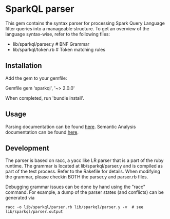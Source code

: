 SparkQL parser
=====================
This gem contains the syntax parser for processing Spark Query Language filter queries into a manageable
structure. To get an overview of the language syntax-wise, refer to the following files:

* lib/sparkql/parser.y   # BNF Grammar
* lib/sparkql/token.rb   # Token matching rules

Installation
-------------

Add the gem to your gemfile:

Gemfile
	gem 'sparkql', '~> 2.0.0'

When completed, run 'bundle install'.


Usage
-------------

Parsing documentation can be found [here](docs/PARSING.md).
Semantic Analysis documentation can be found [here](docs/SEMANTIC_ANALYSIS.md).

Development
-------------
The parser is based on racc, a yacc like LR parser that is a part of the ruby runtime.  The grammar
is located at lib/sparkql/parser.y and is compiled as part of the test process.  Refer to the
Rakefile for details. When modifying the grammar, please checkin BOTH the parser.y and parser.rb
files.

Debugging grammar issues can be done by hand using the "racc" command. For example, a dump of the
parser states (and conflicts) can be generated via

	racc -o lib/sparkql/parser.rb lib/sparkql/parser.y -v  # see lib/sparkql/parser.output


